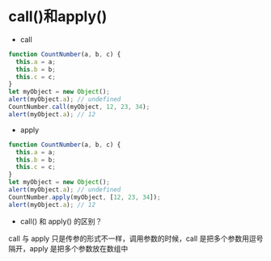 # call()和apply()

- call

```javascript
function CountNumber(a, b, c) {
  this.a = a;
  this.b = b;
  this.c = c;
}
let myObject = new Object();
alert(myObject.a); // undefined
CountNumber.call(myObject, 12, 23, 34);
alert(myObject.a); // 12
```

- apply

```javascript
function CountNumber(a, b, c) {
  this.a = a;
  this.b = b;
  this.c = c;
}
let myObject = new Object();
alert(myObject.a); // undefined
CountNumber.apply(myObject, [12, 23, 34]);
alert(myObject.a); // 12
```

- call() 和 apply() 的区别？

call 与 apply 只是传参的形式不一样，调用参数的时候，call 是把多个参数用逗号隔开，apply 是把多个参数放在数组中
